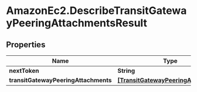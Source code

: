 # AmazonEc2.DescribeTransitGatewayPeeringAttachmentsResult

## Properties

Name | Type | Description | Notes
------------ | ------------- | ------------- | -------------
**nextToken** | **String** |  | [optional] 
**transitGatewayPeeringAttachments** | [**[TransitGatewayPeeringAttachment]**](TransitGatewayPeeringAttachment.md) |  | [optional] 



